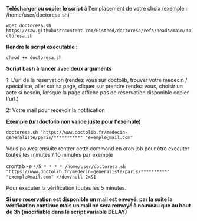 **Télécharger ou copier le script** à l'emplacement de votre choix (exemple : /home/user/doctoresa.sh)

```wget doctoresa.sh https://raw.githubusercontent.com/Eisteed/doctoresa/refs/heads/main/doctoresa.sh```


**Rendre le script executable :**

```chmod +x doctoresa.sh```


**Script bash à lancer avec deux arguments**

1: L'url de la reservation (rendez vous sur doctolib, trouver votre medecin / spécialiste, aller sur sa page, cliquer sur prendre rendez vous, choisir un acte si besoin, lorsque la page affiche pas de reservation disponible copier l'url.)

2: Votre mail pour recevoir la notification


**Exemple (url doctolib non valide juste pour l'exemple)**

```doctoresa.sh "https://www.doctolib.fr/medecin-generaliste/paris/**********" "exemple@mail.com"```

Vous pouvez ensuite rentrer cette command en cron job pour être executer toutes les minutes / 10 minutes par exemple

crontab -e
```*/5 * * * * /home/user/doctoresa.sh "https://www.doctolib.fr/medecin-generaliste/paris/**********" "exemple@mail.com" >/dev/null 2>&1```

Pour executer la vérification toutes les 5 minutes.


**Si une reservation est disponible un mail est envoyé, par la suite la vérification continue mais un mail ne sera renvoyé à nouveau que au bout de 3h (modifiable dans le script variable DELAY)**
